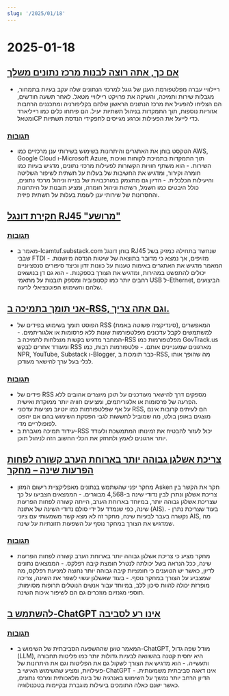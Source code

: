 ```yaml
---
slug: '/2025/01/18'
---
```


# 2025-01-18

## [אם כך, אתה רוצה לבנות מרכז נתונים משלך](https://blog.railway.com/p/data-center-build-part-one)

- ריילוויי עברה מפלטפורמת הענן של גוגל למרכזי הנתונים שלה עקב בעיות בתמחור, מגבלות שירות ותמיכה, והשיקה את פרויקט ריילוויי מטאל. לאחר תשעה חודשים, הם הצליחו להפעיל את מרכז הנתונים הראשון שלהם בקליפורניה ומתכננים הרחבות אזוריות נוספות, תוך התמקדות בניהול תשתיות יעיל. הם פיתחו כלים כמו רייליארד ומטאלCP כדי לייעל את הפעילות וכרגע מגייסים לתפקידי הנדסת תשתיות.

### [תגובות](https://news.ycombinator.com/item?id=42743019)

- הטקסט בוחן את האתגרים והיתרונות בשימוש בשירותי ענן מרכזיים כמו AWS, Google Cloud ו-Microsoft Azure, תוך התמקדות בתמיכת לקוחות ואיכות השירות. - הוא משתף חוויות הקשורות לפעילות מרכזי נתונים, מדגיש בעיות כמו חומרה וקירור, ומדגיש את החשיבות של בעלות על תשתית לשיפור השליטה והיעילות הכלכלית. - הדיון גם מתעמק במורכבויות של בנייה וניהול מרכזי נתונים, כולל היבטים כמו חשמל, רשתות וניהול חומרה, ומציע תובנות על היתרונות והחסרונות של שירותי ענן לעומת בעלות על תשתית פיזית.

## [חקירת דונגל RJ45 "מרושע"](https://lcamtuf.substack.com/p/investigating-an-evil-rj45-dongle)

### [תגובות](https://news.ycombinator.com/item?id=42743033)

- מאמר ב-lcamtuf.substack.com בוחן דונגל RJ45 שנחשד בתחילה כמזיק בשל שבבי FTDI מזויפים, אך נמצא כי מדובר בתוצאה של שיטות הנדסה מיושנות. - המאמר מדגיש את האתגרים באימות טענות על כוונות זדון וכיצד סיפורים סנסציוניים יכולים להתפשט במהירות, ומדגיש את הצורך בספקנות. - הוא גם דן בנושאים רחבים יותר כמו קסנופוביה ומספק תובנות על מתאמי USB ל-Ethernet, הביצועים שלהם והשימוש הפוטנציאלי לרעה.

## [אני תומך בתמיכה ב-RSS, וגם אתה צריך.](https://reedybear.bearblog.dev/ive-been-advocating-for-rss-support-and-you-should-too/)

- הפוסט תומך בשימוש בפידים של RSS (סינדיקציה פשוטה באמת), המאפשרים למשתמשים לקבל עדכונים מפלטפורמות שונות ללא פרסומות או אלגוריתמים. - המחבר מדגיש בקשות מוצלחות לתמיכה ב-RSS מפלטפורמות כמו GovTrack.us ומעודד אחרים לבקש RSS מארגונים שמעניינים אותם. - פלטפורמות רבות, כמו NPR, YouTube, Substack ו-Blogger, כבר תומכות ב-RSS, מה שהופך אותו לכלי בעל ערך להישאר מעודכן.

### [תגובות](https://news.ycombinator.com/item?id=42746222)

- פידים של RSS מספקים דרך להישאר מעודכנים על תוכן מיוצרים אהובים ללא הפרעה של פרסומות או אלגוריתמים, ומציעים חוויה יותר ממוקדת ואישית.
- על אף שפלטפורמות כמו יוטיוב מציעות עדכוני RSS, הם לעיתים קרובות אינם מוצגים באופן בולט, מה שמוביל לחששות לגבי הפסקת השימוש בהם אם יהפכו לפופולריים מדי.
- עידוד תמיכה מוגברת ב-RSS יכול לעזור להבטיח את זמינותו המתמשכת ולעודד יותר ארגונים לאמץ ולתחזק את הכלי החשוב הזה לניהול תוכן.

## [צריכת אשלגן גבוהה יותר בארוחת הערב קשורה לפחות הפרעות שינה – מחקר](https://www.nutraingredients-asia.com/Article/2025/01/07/higher-potassium-intake-at-dinner-linked-to-fewer-sleep-disturbances/)

- מחקר יפני שהשתמש בנתונים מאפליקציית רישום המזון Asken חקר את הקשר בין צריכת אשלגן ונתרן לבין נדודי שינה ב-4,568 מבוגרים. - הממצאים הצביעו על כך שצריכת אשלגן גבוהה יותר, במיוחד בארוחת הערב, הייתה קשורה לפחות הפרעות שינה, כפי שנמדד על ידי סולם נדודי השינה של אתונה (AIS). - בעוד שצריכת נתרן נקשרה בעבר לבעיות שינה, מחקר זה לא מצא קשר משמעותי עם ציוני AIS, מה שמדגיש את הצורך במחקר נוסף על השפעות תזונתיות על שינה.

### [תגובות](https://news.ycombinator.com/item?id=42742161)

- מחקר מציע כי צריכת אשלגן גבוהה יותר בארוחת הערב קשורה לפחות הפרעות שינה, ככל הנראה בשל יכולתה לנטרל חומצת קיבה רפלקס. - הממצאים נתונים לדיון, כאשר יש הטוענים כי חומציות קיבה גבוהה יותר נחוצה למניעת רפלקס, מה שמצביע על הצורך במחקר נוסף. - בעוד שאשלגן עשוי לשפר את השינה, צריכה מופרזת יכולה להוות סיכון ללב, במיוחד עבור אנשים הנוטלים תרופות מסוימות; תוספי מגנזיום מוזכרים גם הם לשיפור איכות השינה.

## [להשתמש ב-ChatGPT אינו רע לסביבה](https://andymasley.substack.com/p/individual-ai-use-is-not-bad-for)

### [תגובות](https://news.ycombinator.com/item?id=42745847)

- המאמר טוען שההשפעה הסביבתית של השימוש ב-ChatGPT, מודל שפה גדול (LLM), היא יחסית קטנה בהשוואה לבעיות גדולות יותר כמו פליטות תחבורה ותעשייה. - הוא מדגיש את הצורך לשקול גם את הפליטות וגם את היתרונות של פעילויות, ומציע שהשימוש האישי ב-ChatGPT אינו דאגה סביבתית משמעותית. - הדיון הרחב יותר נמשך על השימוש באנרגיה של בינה מלאכותית ומרכזי נתונים, כאשר ישנם כאלה התומכים ביעילות מוגברת ובקיימות בטכנולוגיה.

<head>
  <meta property="og:title" content="אם כך, אתה רוצה לבנות מרכז נתונים משלך" />
  <meta property="og:type" content="website" />
  <meta property="og:image" content="https://og.cho.sh/api/og/?title=%D7%90%D7%9D%20%D7%9B%D7%9A%2C%20%D7%90%D7%AA%D7%94%20%D7%A8%D7%95%D7%A6%D7%94%20%D7%9C%D7%91%D7%A0%D7%95%D7%AA%20%D7%9E%D7%A8%D7%9B%D7%96%20%D7%A0%D7%AA%D7%95%D7%A0%D7%99%D7%9D%20%D7%9E%D7%A9%D7%9C%D7%9A&subheading=%D7%99%D7%95%D7%9D%20%D7%A9%D7%91%D7%AA%2C%2018%20%D7%91%D7%99%D7%A0%D7%95%D7%90%D7%A8%202025%3A%20%D7%A1%D7%99%D7%9B%D7%95%D7%9D%20%D7%97%D7%93%D7%A9%D7%95%D7%AA%20Hacker" />
</head>
